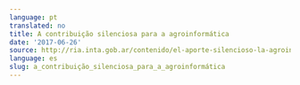 ```yaml
---
language: pt
translated: no
title: A contribuição silenciosa para a agroinformática
date: '2017-06-26'
source: http://ria.inta.gob.ar/contenido/el-aporte-silencioso-la-agroinformatica
language: es
slug: a_contribuição_silenciosa_para_a_agroinformática
---
```




